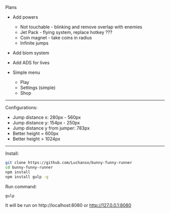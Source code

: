 Plans

* Add powers
  * Not touchable - blinking and remove overlap with enemies
  * Jet Pack - flying system, replace hotkey ???
  * Coin magnet - take coins in radius
  * Infinite jumps

* Add biom system
* Add ADS for lives

* Simple menu
  * Play
  * Settings (simple)
  * Shop


---
Configurations:
* Jump distance x: 280px - 560px
* Jump distance y: 154px - 250px
* Jump distance y from jumper: 783px
* Better height = 600px
* Better height >  1024px

---
Install:
```sh
git clone https://github.com/Luchanso/bunny-funny-runner
cd bunny-funny-runner
npm install
npm install gulp -g
```
Run command:
```sh
gulp
```
It will be run on http://localhost:8080 or http://127.0.0.1:8080
